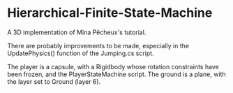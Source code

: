 # Hierarchical-Finite-State-Machine
A 3D implementation of Mina Pêcheux's tutorial.

There are probably improvements to be made, especially in the UpdatePhysics() function of the Jumping.cs script.

The player is a capsule, with a Rigidbody whose rotation constraints have been frozen, and the PlayerStateMachine script.
The ground is a plane, with the layer set to Ground (layer 6).
